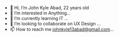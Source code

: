 - 👋 Hi, I’m John Kyle Abad, 22 years old
- 👀 I’m interested in Anything...
- 🌱 I’m currently learning IT ...
- 💞️ I’m looking to collaborate on UX Design ...
- 📫 How to reach me johnkyle13abad@gmail.com...
